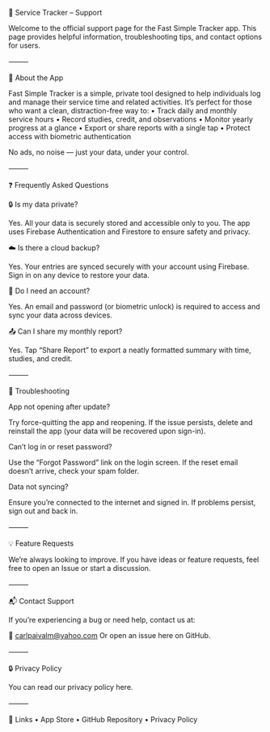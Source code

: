 
📱 Service Tracker – Support

Welcome to the official support page for the Fast Simple Tracker app.
This page provides helpful information, troubleshooting tips, and contact options for users.

⸻

🧭 About the App

Fast Simple Tracker is a simple, private tool designed to help individuals log and manage their service time and related activities. It’s perfect for those who want a clean, distraction-free way to:
	•	Track daily and monthly service hours
	•	Record studies, credit, and observations
	•	Monitor yearly progress at a glance
	•	Export or share reports with a single tap
	•	Protect access with biometric authentication

No ads, no noise — just your data, under your control.

⸻

❓ Frequently Asked Questions

🔒 Is my data private?

Yes. All your data is securely stored and accessible only to you. The app uses Firebase Authentication and Firestore to ensure safety and privacy.

☁️ Is there a cloud backup?

Yes. Your entries are synced securely with your account using Firebase. Sign in on any device to restore your data.

👤 Do I need an account?

Yes. An email and password (or biometric unlock) is required to access and sync your data across devices.

📤 Can I share my monthly report?

Yes. Tap “Share Report” to export a neatly formatted summary with time, studies, and credit.

⸻

🐞 Troubleshooting

App not opening after update?

Try force-quitting the app and reopening. If the issue persists, delete and reinstall the app (your data will be recovered upon sign-in).

Can’t log in or reset password?

Use the “Forgot Password” link on the login screen. If the reset email doesn’t arrive, check your spam folder.

Data not syncing?

Ensure you’re connected to the internet and signed in. If problems persist, sign out and back in.

⸻

💡 Feature Requests

We’re always looking to improve.
If you have ideas or feature requests, feel free to open an Issue or start a discussion.

⸻

📬 Contact Support

If you’re experiencing a bug or need help, contact us at:

📧 carlpaivalm@yahoo.com
Or open an issue here on GitHub.

⸻

🔒 Privacy Policy

You can read our privacy policy here.

⸻

🔗 Links
	•	App Store
	•	GitHub Repository
	•	Privacy Policy

